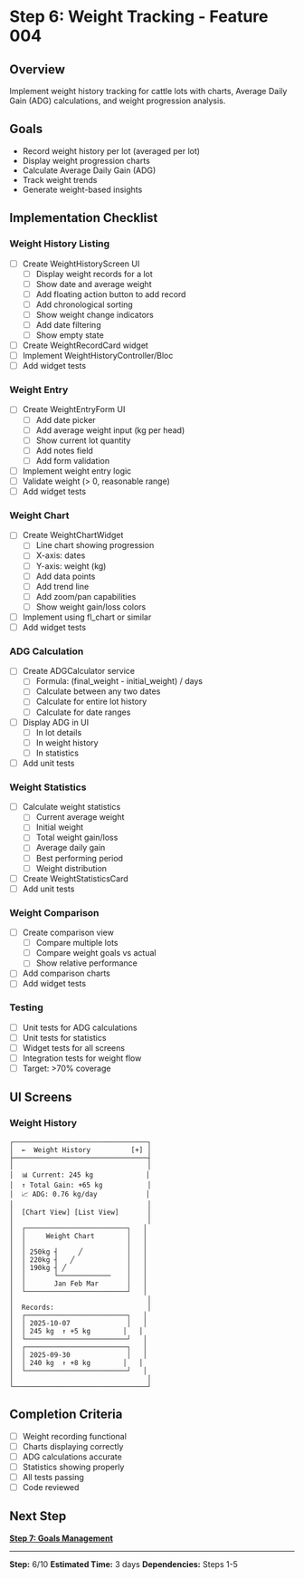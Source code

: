 # Step 6: Weight Tracking - Feature 004

## Overview

Implement weight history tracking for cattle lots with charts, Average Daily Gain (ADG) calculations, and weight progression analysis.

## Goals

- Record weight history per lot (averaged per lot)
- Display weight progression charts
- Calculate Average Daily Gain (ADG)
- Track weight trends
- Generate weight-based insights

## Implementation Checklist

### Weight History Listing
- [ ] Create WeightHistoryScreen UI
  - [ ] Display weight records for a lot
  - [ ] Show date and average weight
  - [ ] Add floating action button to add record
  - [ ] Add chronological sorting
  - [ ] Show weight change indicators
  - [ ] Add date filtering
  - [ ] Show empty state
- [ ] Create WeightRecordCard widget
- [ ] Implement WeightHistoryController/Bloc
- [ ] Add widget tests

### Weight Entry
- [ ] Create WeightEntryForm UI
  - [ ] Add date picker
  - [ ] Add average weight input (kg per head)
  - [ ] Show current lot quantity
  - [ ] Add notes field
  - [ ] Add form validation
- [ ] Implement weight entry logic
- [ ] Validate weight (> 0, reasonable range)
- [ ] Add widget tests

### Weight Chart
- [ ] Create WeightChartWidget
  - [ ] Line chart showing progression
  - [ ] X-axis: dates
  - [ ] Y-axis: weight (kg)
  - [ ] Add data points
  - [ ] Add trend line
  - [ ] Add zoom/pan capabilities
  - [ ] Show weight gain/loss colors
- [ ] Implement using fl_chart or similar
- [ ] Add widget tests

### ADG Calculation
- [ ] Create ADGCalculator service
  - [ ] Formula: (final_weight - initial_weight) / days
  - [ ] Calculate between any two dates
  - [ ] Calculate for entire lot history
  - [ ] Calculate for date ranges
- [ ] Display ADG in UI
  - [ ] In lot details
  - [ ] In weight history
  - [ ] In statistics
- [ ] Add unit tests

### Weight Statistics
- [ ] Calculate weight statistics
  - [ ] Current average weight
  - [ ] Initial weight
  - [ ] Total weight gain/loss
  - [ ] Average daily gain
  - [ ] Best performing period
  - [ ] Weight distribution
- [ ] Create WeightStatisticsCard
- [ ] Add unit tests

### Weight Comparison
- [ ] Create comparison view
  - [ ] Compare multiple lots
  - [ ] Compare weight goals vs actual
  - [ ] Show relative performance
- [ ] Add comparison charts
- [ ] Add widget tests

### Testing
- [ ] Unit tests for ADG calculations
- [ ] Unit tests for statistics
- [ ] Widget tests for all screens
- [ ] Integration tests for weight flow
- [ ] Target: >70% coverage

## UI Screens

### Weight History

```
┌─────────────────────────────────┐
│  ←  Weight History          [+] │
├─────────────────────────────────┤
│                                 │
│  📊 Current: 245 kg             │
│  ↑ Total Gain: +65 kg           │
│  📈 ADG: 0.76 kg/day            │
│                                 │
│  [Chart View] [List View]       │
│                                 │
│  ┌─────────────────────────┐   │
│  │     Weight Chart        │   │
│  │                         │   │
│  │ 250kg ┤     ╱           │   │
│  │ 220kg ┤   ╱             │   │
│  │ 190kg ┤ ╱               │   │
│  │       └─────────────    │   │
│  │       Jan Feb Mar       │   │
│  └─────────────────────────┘   │
│                                 │
│  Records:                       │
│  ┌─────────────────────────┐   │
│  │ 2025-10-07              │   │
│  │ 245 kg  ↑ +5 kg        │   │
│  └─────────────────────────┘   │
│  ┌─────────────────────────┐   │
│  │ 2025-09-30              │   │
│  │ 240 kg  ↑ +8 kg        │   │
│  └─────────────────────────┘   │
│                                 │
└─────────────────────────────────┘
```

## Completion Criteria

- [ ] Weight recording functional
- [ ] Charts displaying correctly
- [ ] ADG calculations accurate
- [ ] Statistics showing properly
- [ ] All tests passing
- [ ] Code reviewed

## Next Step

**[Step 7: Goals Management](004-step7-goals.md)**

---

**Step:** 6/10
**Estimated Time:** 3 days
**Dependencies:** Steps 1-5
